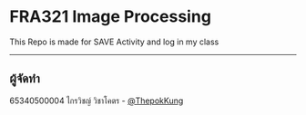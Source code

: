 # FRA321 Image Processing
This Repo is made for SAVE Activity and log in my class 

----

## ผู้จัดทำ

65340500004 ไกรวิชญ์ วิชาโคตร - [@ThepokKung](https://www.github.com/ThepokKung)